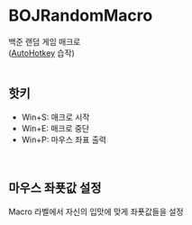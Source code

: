 # BOJRandomMacro
백준 랜덤 게임 매크로<br>
(<a href="https://www.autohotkey.com/">AutoHotkey</a> 습작)<br><br>

<h2>핫키</h2>
<ul>
  <li>Win+S: 매크로 시작</li>
  <li>Win+E: 매크로 중단</li>
  <li>Win+P: 마우스 좌표 출력</li>
</ul><br>

<h2>마우스 좌푯값 설정</h2>
Macro 라벨에서 자신의 입맛에 맞게 좌푯값들을 설정